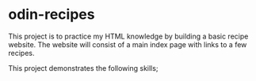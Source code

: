 # odin-recipes
This project is to practice my HTML knowledge by building a basic recipe website.
The website will consist of a main index page with links to a few recipes. 

This project demonstrates the following skills;

